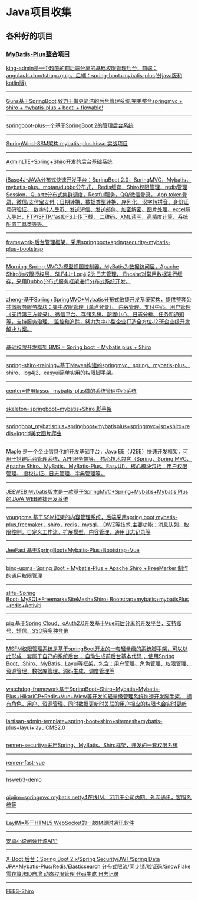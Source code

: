 # Java项目收集

## 各种好的项目
### [MyBatis-Plus整合项目](http://mp.baomidou.com/guide/#%E4%BC%98%E7%A7%80%E6%A1%88%E4%BE%8B)

[king-admin是一个超酷的前后端分离的基础权限管理后台，前端：angularJs+bootstrap+gulp，后端：spring-boot+mybatis-plus(分java版和kotlin版)](https://github.com/oukingtim/king-admin)

----

[Guns基于SpringBoot,致力于做更简洁的后台管理系统,完美整合springmvc + shiro + mybatis-plus + beetl + flowable!](https://gitee.com/naan1993/guns)

---

[springboot-plus一个基于SpringBoot 2的管理后台系统](https://gitee.com/xiandafu/springboot-plus)

---

[SpringWind-SSM架构 mybatis-plus kisso 实战项目](https://gitee.com/baomidou/SpringWind)

---

[AdminLTE+Spring+Shiro开发的后台基础系统](https://gitee.com/zhougaojun/KangarooAdmin)

---

[iBase4J-JAVA分布式快速开发平台：SpringBoot 2.0，SpringMVC，Mybatis，mybatis-plus，motan/dubbo分布式，
Redis缓存，Shiro权限管理，redis管理Session，Quartz分布式集群调度，Restful服务，QQ/微信登录，
App token登录，微信/支付宝支付；日期转换、数据类型转换、序列化、汉字转拼音、身份证号码验证、
数字转人民币、发送短信、发送邮件、加密解密、图片处理、excel导入导出、FTP/SFTP/fastDFS上传下载、
二维码、XML读写、高精度计算、系统配置工具类等等。](https://gitee.com/iBase4J/iBase4J)

---

[framework-后台管理框架，采用springboot+springsecurity+mybatis-plus+bootstrap](https://gitee.com/sunhan521/framework)

---

[Morning-Spring MVC为模型视图控制器，MyBatis为数据访问层，Apache Shiro为权限授权层，SLF4J+Log4j2为日志管理，
Ehcahe对常用数据进行缓存，采用Dubbo分布式服务框架进行分布式系统开发。](https://gitee.com/Morning_/Morning)

---

[zheng-基于Spring+SpringMVC+Mybatis分布式敏捷开发系统架构，提供整套公共微服务服务模块：集中权限管理（单点登录）、
内容管理、支付中心、用户管理（支持第三方登录）、微信平台、存储系统、配置中心、日志分析、任务和通知等，支持服务治理、
监控和追踪，努力为中小型企业打造全方位J2EE企业级开发解决方案。](https://gitee.com/shuzheng/zheng)

---

[基础权限开发框架 BMS = Spring boot + Mybatis plus + Shiro](https://gitee.com/eric.xu/BMS)

---

[spring-shiro-training=基于Maven构建的springmvc、spring、mybatis-plus、shiro、log4j2、easyui简单实用的权限脚手架。](https://gitee.com/wangzhixuan/spring-shiro-training)

---

[center=使用kisso、mybatis-plus做的系统管理中心系统](https://gitee.com/willenfoo/center)

---

[skeleton=springboot+mybatis+Shiro 脚手架](https://github.com/fengchangsheng/skeleton)

---

[springboot_mybatisplus=springboot+mybatisplus+springmvc+jsp+shiro+redis+jqgrid美女图片爬虫](https://gitee.com/z77z/springboot_mybatisplus)

---

[Maple 是一个企业信息化的开发基础平台，Java EE（J2EE）快速开发框架，可用于搭建后台管理系统、APP服务端等，
核心技术包含（Spring、Spring MVC、Apache Shiro、MyBatis、MyBatis-Plus、EasyUI），核心模块包括：用户权限管理、
授权认证、日志管理、字典管理等。](https://gitee.com/blind/maple)

---

[JEEWEB Mybatis版本是一款基于SpringMVC+Spring+Mybatis+Mybatis Plus的JAVA WEB敏捷开发系统](https://gitee.com/dataact/jeeweb-mybatis)

---

[youngcms 基于SSM框架的内容管理系统，后端采用spring boot,mybatis-plus,freemaker，shiro，redis，mysql，
DWZ等技术,主要功能：消息队列，权限控制，自定义工作流，扩展模型，内容管理，通用日志记录等](https://gitee.com/fumiao/youngcms)

---

[JeeFast 基于SpringBoot+Mybatis-Plus+Bootstrap+Vue](https://gitee.com/theodo/jeefast)

---

[bing-upms=Spring Boot + Mybatis-Plus + Apache Shiro + FreeMarker 制作的通用权限管理](https://gitee.com/xiaobingby/bing-upms)

---

[slife=Spring Boot+MySQL+Freemark+SiteMesh+Shiro+Bootstrap+mybatis+mybatisPlus+redis+Activiti](https://gitee.com/jamen/slife)

---

[pig 基于Spring Cloud、oAuth2.0开发基于Vue前后分离的开发平台，支持账号、短信、SSO等多种登录](https://gitee.com/log4j/pig)

---

[MSFM权限管理系统是基于springBoot开发的一套轻量级的系统脚手架，可以以此形成一套属于自己的系统后台 ，自动生成前后台基本代码；
使用Spring Boot、Shiro、MyBatis、Layui等框架，包含：用户管理、角色管理、权限管理、资源管理、数据库管理、源码生成、调度管理等](https://gitee.com/wanglingxiao/mysiteforme)

---

[watchdog-framework基于SpringBoot+Shiro+Mybatis+Mybatis-Plus+HikariCP+Redis+Vue+iView等开发的轻量级管理系统快速开发脚手架，
拥有角色、用户、资源管理、同时数据更新时关联的用户相应的权限也会实时更新](https://github.com/watchdog-framework/watchdog-framework)

---

[iartisan-admin-template=spring-boot+shiro+sitemesh+mybatis-plus+layui+layuiCMS2.0](https://gitee.com/iartisan/iartisan-admin-template)

---

[renren-security=采用Spring、MyBatis、Shiro框架，开发的一套权限系统](https://github.com/claer-ding/renren-security)

---

[renren-fast-vue](https://github.com/daxiongYang/renren-fast-vue)

---

[hsweb3-demo](https://github.com/hs-web/hsweb3-demo)

---


[qiqiim=springmvc mybatis netty4在线IM，可用于公司内网、外网通讯，客服系统等](https://gitee.com/qiqiim/qiqiim-server)

---

[LayIM=基于HTML5 WebSocket的一款IM即时通讯软件](https://github.com/scalad/LayIM)

---

[安卓小说阅读开源APP](https://github.com/gedoor/MyBookshelf)

---

[X-Boot 后台：Spring Boot 2.x/Spring Security/JWT/Spring Data JPA+Mybatis-Plus/Redis/Elasticsearch 分布式限流/同步锁/验证码/SnowFlake雪花算法ID自增 动态权限管理 代码生成 日志记录](https://github.com/Exrick/x-boot)

---

[FEBS-Shiro](https://github.com/wuyouzhuguli/FEBS-Shiro)
